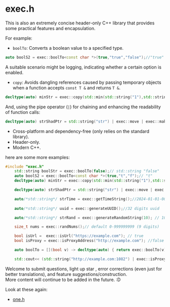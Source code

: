 # exec.h

This is also an extremely concise header-only C++ library that provides some practical features and encapsulation.

For example:

- `boolTo`: Converts a boolean value to a specified type.

```cpp
auto boolS2 = exec::boolTo<const char *>(true,"true","false");//"true"
```

A suitable scenario might be logging, indicating whether a certain option is enabled.

- `copy`: Avoids dangling references caused by passing temporary objects when a function accepts `const T &` and returns `T &`.

```cpp
decltype(auto) minStr = exec::copy(std::min(std::string("1"),std::string("02"))); // std::string "1"
```

And, using the pipe operator (`|`) for chaining and enhancing the readability of function calls:

```cpp
decltype(auto) strShadPtr = std::string("str") | exec::move | exec::make_shared; //std::shared_ptr<std::string>
```

- Cross-platform and dependency-free (only relies on the standard library).
- Header-only.
- Modern C++.

here are some more examples:

```cpp
#include "exec.h"
    std::string boolStr = exec::boolTo(false);// std::string "false"
    auto boolS2 = exec::boolTo<const char *>(true,"t","f");// "t"
    decltype(auto) minStr = exec::copy(std::min(std::string("1"),std::string("02")) );// string "1"

    decltype(auto) strShadPtr = std::string("str") | exec::move | exec::make_shared; //std::shared_ptr<std::string>

    auto/*std::string*/ strTime = exec::getTimeString();//2024-01-01-00-01-01 or custom format 
    
    auto/*std::string*/ uuid = exec::generateUUID();//32 digits uuid

    auto/*std::string*/ strRand = exec::generateRandomString(10); // 10 digits a-Z and 0-9  or custom format

    size_t nums = exec::randNums();// default 0-999999999 (9 digits)

    bool isUrl =  exec::isUrl("https://example.com"); // true
    bool isProxy = exec::isProxyAddress("http://example.com"); //false

    auto boolTo = [](bool v) -> decltype(auto) { return exec::boolTo(v); };

    std::cout<< (std::string("http://example.com:1082") | exec::isProxyAddress | boolTo) ; // std::string "true"
```

Welcome to  submit questions, light up star , error corrections (even just for better translations), and feature suggestions/construction.  
More content will continue to be added in the future. :D

Look at these again:  

- [one.h](https://github.com/moehoshio/one.h)
